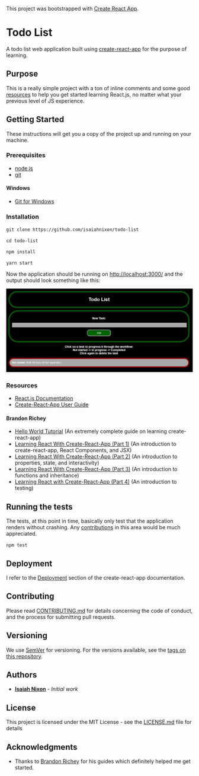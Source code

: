 This project was bootstrapped with [Create React App](https://github.com/facebookincubator/create-react-app).

# Todo List

A todo list web application built using [create-react-app](https://github.com/facebookincubator/create-react-app) for the purpose of learning.

## Purpose

This is a really simple project with a ton of inline comments and some good [resources](#Resources) to help you get started learning React.js, no matter what your previous level of JS experience.

## Getting Started

These instructions will get you a copy of the project up and running on your machine.

### Prerequisites

* [node.js](https://nodejs.org/en/)
* [git](https://git-scm.com/)

#### Windows

* [Git for Windows](https://git-for-windows.github.io/)

### Installation

```
git clone https://github.com/isaiahnixon/todo-list
```

```
cd todo-list
```

```
npm install
```

```
yarn start
```

Now the application should be running on [http://localhost:3000/](http://localhost:3000/) and the output should look something like this:

![Todo List Output](/public/Todo-List.jpg)

### Resources

* [React.js Documentation](https://reactjs.org/docs/hello-world.html)
* [Create-React-App User Guide](https://github.com/facebookincubator/create-react-app/blob/master/packages/react-scripts/template/README.md)

#### Brandon Richey

* [Hello World Tutorial](https://github.com/richeyb/hello-world-tutorial-example) (An extremely complete guide on learning create-react-app)
* [Learning React With Create-React-App (Part 1)](https://medium.com/in-the-weeds/learning-react-with-create-react-app-part-1-a12e1833fdc) (An introduction to create-react-app, React Components, and JSX)
* [Learning React With Create-React-App (Part 2)](https://medium.com/in-the-weeds/learning-react-with-create-react-app-part-2-3ad99f38b48d) (An introduction to properties, state, and interactivity)
* [Learning React With Create-React-App (Part 3)](https://medium.com/in-the-weeds/learning-react-with-create-react-app-part-3-322447d14192) (An introduction to functions and inheritance)
* [Learning React with Create-React-App (Part 4)](https://medium.com/in-the-weeds/learning-react-with-create-react-app-part-4-9f843c8c1ccc) (An introduction to testing)

## Running the tests

The tests, at this point in time, basically only test that the application renders without crashing. Any [contributions](#contributing) in this area would be much appreciated.

```
npm test
```

## Deployment

I refer to the [Deployment](https://github.com/facebookincubator/create-react-app/blob/master/packages/react-scripts/template/README.md#deployment) section of the create-react-app documentation.

## Contributing

Please read [CONTRIBUTING.md](CONTRIBUTING.md) for details concerning the code of conduct, and the process for submitting pull requests.

## Versioning

We use [SemVer](http://semver.org/) for versioning. For the versions available, see the [tags on this repository](https://github.com/isaiahnixon/todo-list/tags).

## Authors

* **[Isaiah Nixon](https://github.com/isaiahnixon)** - *Initial work*

## License

This project is licensed under the MIT License - see the [LICENSE.md](LICENSE.md) file for details

## Acknowledgments

* Thanks to [Brandon Richey](https://github.com/richeyb) for his guides which definitely helped me get started.
